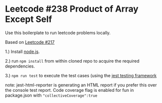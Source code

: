 # Leetcode #238 Product of Array Except Self

Use this boilerplate to run leetcode problems locally.

Based on [Leetcode #217](https://leetcode.com/problems/product-of-array-except-self/)

1.) Install [node.js](https://nodejs.org/en).

2.) run `npm install` from within cloned repo to acquire the required dependencies.

3.) `npm run test` to execute the test cases (using the [jest testing framework](https://jestjs.io)

note: jest-html-reporter is generating an HTML report if you prefer this over the console test report. Code coverage flag is enabled for fun in package.json with `"collectiveCoverage":true`

